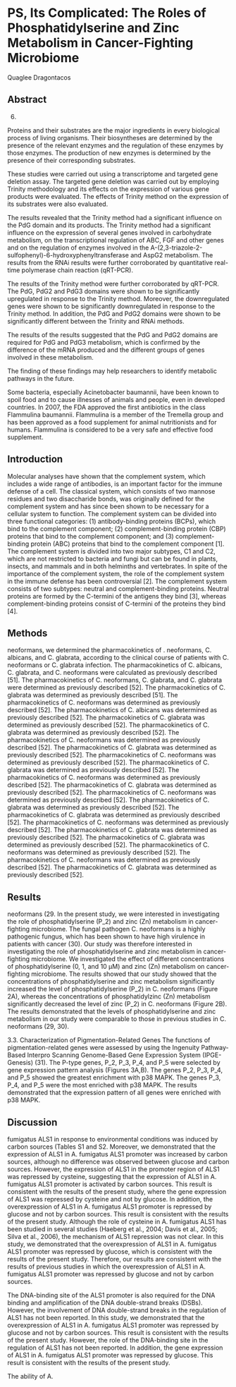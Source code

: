# PS, Its Complicated: The Roles of Phosphatidylserine and Zinc Metabolism in Cancer-Fighting Microbiome
Quaglee Dragontacos


## Abstract
6.

Proteins and their substrates are the major ingredients in every biological process of living organisms. Their biosyntheses are determined by the presence of the relevant enzymes and the regulation of these enzymes by those enzymes. The production of new enzymes is determined by the presence of their corresponding substrates.

These studies were carried out using a transcriptome and targeted gene deletion assay. The targeted gene deletion was carried out by employing Trinity methodology and its effects on the expression of various gene products were evaluated. The effects of Trinity method on the expression of its substrates were also evaluated.

The results revealed that the Trinity method had a significant influence on the PdG domain and its products. The Trinity method had a significant influence on the expression of several genes involved in carbohydrate metabolism, on the transcriptional regulation of ABC, FGF and other genes and on the regulation of enzymes involved in the A-(2,3-triazole-2-sulfophenyl)-6-hydroxyphenyltransferase and AspG2 metabolism. The results from the RNAi results were further corroborated by quantitative real-time polymerase chain reaction (qRT-PCR).

The results of the Trinity method were further corroborated by qRT-PCR. The PdG, PdG2 and PdG3 domains were shown to be significantly upregulated in response to the Trinity method. Moreover, the downregulated genes were shown to be significantly downregulated in response to the Trinity method. In addition, the PdG and PdG2 domains were shown to be significantly different between the Trinity and RNAi methods.

The results of the results suggested that the PdG and PdG2 domains are required for PdG and PdG3 metabolism, which is confirmed by the difference of the mRNA produced and the different groups of genes involved in these metabolism.

The finding of these findings may help researchers to identify metabolic pathways in the future.

Some bacteria, especially Acinetobacter baumannii, have been known to spoil food and to cause illnesses of animals and people, even in developed countries. In 2007, the FDA approved the first antibiotics in the class Flammulina baumannii. Flammulina is a member of the Tremella group and has been approved as a food supplement for animal nutritionists and for humans. Flammulina is considered to be a very safe and effective food supplement.


## Introduction
Molecular analyses have shown that the complement system, which includes a wide range of antibodies, is an important factor for the immune defense of a cell. The classical system, which consists of two mannose residues and two disaccharide bonds, was originally defined for the complement system and has since been shown to be necessary for a cellular system to function. The complement system can be divided into three functional categories: (1) antibody-binding proteins (BCPs), which bind to the complement component; (2) complement-binding protein (CBP) proteins that bind to the complement component; and (3) complement-binding protein (ABC) proteins that bind to the complement component [1]. The complement system is divided into two major subtypes, C1 and C2, which are not restricted to bacteria and fungi but can be found in plants, insects, and mammals and in both helminths and vertebrates. In spite of the importance of the complement system, the role of the complement system in the immune defense has been controversial [2]. The complement system consists of two subtypes: neutral and complement-binding proteins. Neutral proteins are formed by the C-termini of the antigens they bind [3], whereas complement-binding proteins consist of C-termini of the proteins they bind [4].


## Methods
neoformans, we determined the pharmacokinetics of . neoformans, C. albicans, and C. glabrata, according to the clinical course of patients with C. neoformans or C. glabrata infection. The pharmacokinetics of C. albicans, C. glabrata, and C. neoformans were calculated as previously described [51]. The pharmacokinetics of C. neoformans, C. glabrata, and C. glabrata were determined as previously described [52]. The pharmacokinetics of C. glabrata was determined as previously described [51]. The pharmacokinetics of C. neoformans was determined as previously described [52]. The pharmacokinetics of C. albicans was determined as previously described [52]. The pharmacokinetics of C. glabrata was determined as previously described [52]. The pharmacokinetics of C. glabrata was determined as previously described [52]. The pharmacokinetics of C. neoformans was determined as previously described [52]. The pharmacokinetics of C. glabrata was determined as previously described [52]. The pharmacokinetics of C. neoformans was determined as previously described [52]. The pharmacokinetics of C. glabrata was determined as previously described [52]. The pharmacokinetics of C. neoformans was determined as previously described [52]. The pharmacokinetics of C. glabrata was determined as previously described [52]. The pharmacokinetics of C. neoformans was determined as previously described [52]. The pharmacokinetics of C. glabrata was determined as previously described [52]. The pharmacokinetics of C. glabrata was determined as previously described [52]. The pharmacokinetics of C. neoformans was determined as previously described [52]. The pharmacokinetics of C. glabrata was determined as previously described [52]. The pharmacokinetics of C. glabrata was determined as previously described [52]. The pharmacokinetics of C. neoformans was determined as previously described [52]. The pharmacokinetics of C. neoformans was determined as previously described [52]. The pharmacokinetics of C. glabrata was determined as previously described [52].


## Results
neoformans (29. In the present study, we were interested in investigating the role of phosphatidylserine (P_2) and zinc (Zn) metabolism in cancer- fighting microbiome. The fungal pathogen C. neoformans is a highly pathogenic fungus, which has been shown to have high virulence in patients with cancer (30). Our study was therefore interested in investigating the role of phosphatidylserine and zinc metabolism in cancer- fighting microbiome. We investigated the effect of different concentrations of phosphatidylserine (0, 1, and 10 µM) and zinc (Zn) metabolism on cancer- fighting microbiome. The results showed that our study showed that the concentrations of phosphatidylserine and zinc metabolism significantly increased the level of phosphatidylserine (P_2) in C. neoformans (Figure 2A), whereas the concentrations of phosphatidylzinc (Zn) metabolism significantly decreased the level of zinc (P_2) in C. neoformans (Figure 2B). The results demonstrated that the levels of phosphatidylserine and zinc metabolism in our study were comparable to those in previous studies in C. neoformans (29, 30).

3.3. Characterization of Pigmentation-Related Genes
The functions of pigmentation-related genes were assessed by using the Ingenuity Pathway-Based Interpro Scanning Genome-Based Gene Expression System (IPGE-Genesis) (31). The P-type genes, P_2, P_3, P_4, and P_5 were selected by gene expression pattern analysis (Figures 3A,B). The genes P_2, P_3, P_4, and P_5 showed the greatest enrichment with p38 MAPK. The genes P_3, P_4, and P_5 were the most enriched with p38 MAPK. The results demonstrated that the expression pattern of all genes were enriched with p38 MAPK.


## Discussion
fumigatus ALS1 in response to environmental conditions was induced by carbon sources (Tables S1 and S2. Moreover, we demonstrated that the expression of ALS1 in A. fumigatus ALS1 promoter was increased by carbon sources, although no difference was observed between glucose and carbon sources. However, the expression of ALS1 in the promoter region of ALS1 was repressed by cysteine, suggesting that the expression of ALS1 in A. fumigatus ALS1 promoter is activated by carbon sources. This result is consistent with the results of the present study, where the gene expression of ALS1 was repressed by cysteine and not by glucose. In addition, the overexpression of ALS1 in A. fumigatus ALS1 promoter is repressed by glucose and not by carbon sources. This result is consistent with the results of the present study. Although the role of cysteine in A. fumigatus ALS1 has been studied in several studies (Haeberg et al., 2004; Davis et al., 2005; Silva et al., 2006), the mechanism of ALS1 repression was not clear. In this study, we demonstrated that the overexpression of ALS1 in A. fumigatus ALS1 promoter was repressed by glucose, which is consistent with the results of the present study. Therefore, our results are consistent with the results of previous studies in which the overexpression of ALS1 in A. fumigatus ALS1 promoter was repressed by glucose and not by carbon sources.

The DNA-binding site of the ALS1 promoter is also required for the DNA binding and amplification of the DNA double-strand breaks (DSBs). However, the involvement of DNA double-strand breaks in the regulation of ALS1 has not been reported. In this study, we demonstrated that the overexpression of ALS1 in A. fumigatus ALS1 promoter was repressed by glucose and not by carbon sources. This result is consistent with the results of the present study. However, the role of the DNA-binding site in the regulation of ALS1 has not been reported. In addition, the gene expression of ALS1 in A. fumigatus ALS1 promoter was repressed by glucose. This result is consistent with the results of the present study.

The ability of A.

